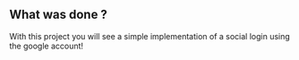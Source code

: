 ## What was done ?

With this project you will see a simple implementation of a social login using the google account!
